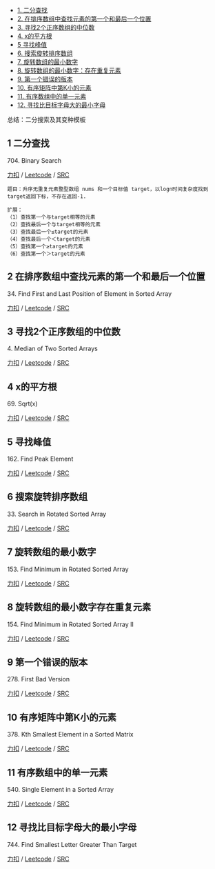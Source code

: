 <!-- GFM-TOC -->
* [1. 二分查找](#1-二分查找)
* [2. 在排序数组中查找元素的第一个和最后一个位置](#2-在排序数组中查找元素的第一个和最后一个位置)
* [3. 寻找2个正序数组的中位数](#2-寻找2个正序数组的中位数)
* [4. x的平方根](#4-x的平方根)
* [5 寻找峰值](#5-寻找峰值)
* [6. 搜索旋转排序数组](#6-搜索旋转排序数组)
* [7. 旋转数组的最小数字](#7-旋转数组的最小数字)
* [8. 旋转数组的最小数字：存在重复元素](#8-旋转数组的最小数字存在重复元素)
* [9. 第一个错误的版本](#9-第一个错误的版本)
* [10. 有序矩阵中第K小的元素](#10-有序矩阵中第K小的元素)
* [11. 有序数组中的单一元素](#11-有序数组中的单一元素)
* [12. 寻找比目标字母大的最小字母 ](#12-寻找比目标字母大的最小字母 )
<!-- GFM-TOC -->

总结：二分搜索及其变种模板

## 1 二分查找
704\. Binary Search

[力扣](https://leetcode-cn.com/problems/binary-search/) / [Leetcode](https://leetcode.com/problems/binary-search/) / [SRC](../algo_04_erfen/L704.cpp)
```
题目：升序无重复元素整型数组 nums 和一个目标值 target，以logn时间复杂度找到target返回下标，不存在返回-1.  
```
```
扩展：   
（1）查找第一个与target相等的元素  
（2）查找最后一个与target相等的元素
（3）查找最后一个≤target的元素
（4）查找最后一个＜target的元素
（5）查找第一个≥target的元素
（6）查找第一个＞target的元素
```
## 2 在排序数组中查找元素的第一个和最后一个位置
34\. Find First and Last Position of Element in Sorted Array

[力扣](https://leetcode-cn.com/problems/find-first-and-last-position-of-element-in-sorted-array/) / [Leetcode](https://leetcode.com/problems/find-first-and-last-position-of-element-in-sorted-array/) / [SRC](../algo_04_erfen/L34-m.cpp)

## 3 寻找2个正序数组的中位数
4\. Median of Two Sorted Arrays

[力扣](https://leetcode-cn.com/problems/median-of-two-sorted-arrays/) / [Leetcode](https://leetcode.com/problems/median-of-two-sorted-arrays/) / [SRC](../algo_04_erfen/L4-h.cpp)

## 4 x的平方根
69\. Sqrt(x)

[力扣](https://leetcode-cn.com/problems/sqrtx/) / [Leetcode](https://leetcode.com/problems/sqrtx/) / [SRC](../algo_04_erfen/L69.cpp)

## 5 寻找峰值
162\. Find Peak Element

[力扣](https://leetcode-cn.com/find-peak-element/) / [Leetcode](https://leetcode.com/problems/find-peak-element/) / [SRC](../algo_04_erfen/L162-m.cpp)

## 6 搜索旋转排序数组
33\. Search in Rotated Sorted Array

[力扣](https://leetcode-cn.com/problems/search-in-rotated-sorted-array/) / [Leetcode](https://leetcode.com/problems/search-in-rotated-sorted-array/) / [SRC](../algo_04_erfen/L33-m.cpp)

## 7 旋转数组的最小数字
153\. Find Minimum in Rotated Sorted Array	 

[力扣](https://leetcode-cn.com/find-minimum-in-rotated-sorted-array/) / [Leetcode](https://leetcode.com/problems/find-minimum-in-rotated-sorted-array/) / [SRC](../algo_04_erfen/L153-m.cpp)

## 8 旋转数组的最小数字存在重复元素  
154\. Find Minimum in Rotated Sorted Array II

[力扣](https://leetcode-cn.com/problems/find-minimum-in-rotated-sorted-array-ii/) / [Leetcode](https://leetcode.com/problems/find-minimum-in-rotated-sorted-array-ii/) / [SRC](../algo_04_erfen/L154-h.cpp)

## 9 第一个错误的版本
278\. First Bad Version

[力扣](https://leetcode-cn.com/problems/first-bad-version/) / [Leetcode](https://leetcode.com/problems/first-bad-version/) / [SRC](../algo_04_erfen/L278.cpp)

## 10 有序矩阵中第K小的元素
378\. Kth Smallest Element in a Sorted Matrix

[力扣](https://leetcode-cn.com/problems/kth-smallest-element-in-a-sorted-matrix/) / [Leetcode](https://leetcode.com/problems/kth-smallest-element-in-a-sorted-matrix/) / [SRC](../algo_04_erfen/L378-m.cpp)


## 11 有序数组中的单一元素
540\. Single Element in a Sorted Array

[力扣](https://leetcode-cn.com/problems/single-element-in-a-sorted-array/) / [Leetcode](https://leetcode.com/problems/single-element-in-a-sorted-array/) / [SRC](../algo_04_erfen/L540.cpp)

## 12 寻找比目标字母大的最小字母
744\. Find Smallest Letter Greater Than Target

[力扣](https://leetcode-cn.com/problems/find-smallest-letter-greater-than-target/) / [Leetcode](https://leetcode.com/problems/find-smallest-letter-greater-than-target/) / [SRC](../algo_04_erfen/L744.cpp)


